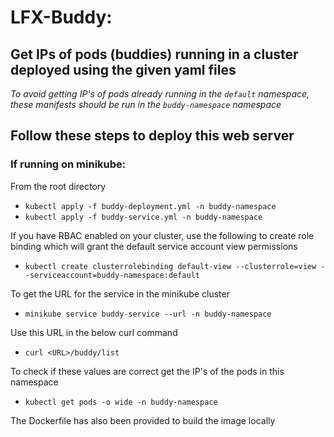 # LFX-Buddy: 
## Get IPs of pods (buddies) running in a cluster deployed using the given yaml files


_To avoid getting IP's of pods already running in the `default` namespace, these manifests should be run in the `buddy-namespace` namespace_

## Follow these steps to deploy this web server

### If running on minikube:

From the root directory

- `kubectl apply -f buddy-deployment.yml -n buddy-namespace`
- `kubectl apply -f buddy-service.yml -n buddy-namespace`

If you have RBAC enabled on your cluster, use the following to create role binding which will grant the default service account view permissions

- `kubectl create clusterrolebinding default-view --clusterrole=view --serviceaccount=buddy-namespace:default`

To get the URL for the service in the minikube cluster

- `minikube service buddy-service --url -n buddy-namespace`

Use this URL in the below curl command

- `curl <URL>/buddy/list`

To check if these values are correct get the IP's of the pods in this namespace

- `kubectl get pods -o wide -n buddy-namespace`

The Dockerfile has also been provided to build the image locally
